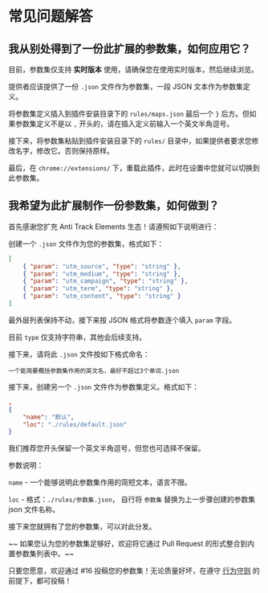 # 常见问题解答

## 我从别处得到了一份此扩展的参数集，如何应用它？

目前，参数集仅支持 **实时版本** 使用，请确保您在使用实时版本，然后继续浏览。

提供者应该提供了一份 `.json` 文件作为参数集，一段 JSON 文本作为参数集定义。

将参数集定义插入到插件安装目录下的 `rules/maps.json` 最后一个 `}` 后方。但如果参数集定义不是以 `,` 开头的，请在插入定义前输入一个英文半角逗号。

接下来，将参数集粘贴到插件安装目录下的 `rules/` 目录中，如果提供者要求您修改名字，修改它。否则保持原样。

最后，在 `chrome://extensions/` 下，重载此插件，此时在设置中您就可以切换到此参数集。

## 我希望为此扩展制作一份参数集，如何做到？

首先感谢您扩充 Anti Track Elements 生态！请遵照如下说明进行：

创建一个 `.json` 文件作为您的参数集，格式如下：

```json
[
    { "param": "utm_source", "type": "string" },
    { "param": "utm_medium", "type": "string" },
    { "param": "utm_campaign", "type": "string" },
    { "param": "utm_term", "type": "string" },
    { "param": "utm_content", "type": "string" }
]
```

最外层列表保持不动，接下来按 JSON 格式将参数逐个填入 `param` 字段。

目前 `type` 仅支持字符串，其他会后续支持。

接下来，请将此 `.json` 文件按如下格式命名：

`一个能简要概括参数集作用的英文名，最好不超过3个单词.json`

接下来，创建另一个 `.json` 文件作为参数集定义。格式如下：

```json
,
{
    "name": "默认",
    "loc": "./rules/default.json"
}
```

我们推荐您开头保留一个英文半角逗号，但您也可选择不保留。

参数说明：

`name` - 一个能够说明此参数集作用的简短文本，语言不限。

`loc` - 格式：`./rules/参数集.json`， 自行将 `参数集` 替换为上一步骤创建的参数集 json 文件名称。

接下来您就拥有了您的参数集，可以对此分发。

~~ 如果您认为您的参数集足够好，欢迎将它通过 Pull Request 的形式整合到内置参数集列表中。~~

只要您愿意，欢迎通过 #16 投稿您的参数集！无论质量好坏，在遵守 [行为守则](/CODE_OF_CONDUCT.md) 的前提下，都可投稿！